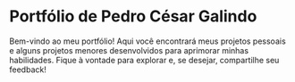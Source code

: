 # Portfólio de Pedro César Galindo
Bem-vindo ao meu portfólio! Aqui você encontrará meus projetos pessoais e alguns projetos menores desenvolvidos para aprimorar minhas habilidades. Fique à vontade para explorar e, se desejar, compartilhe seu feedback!
